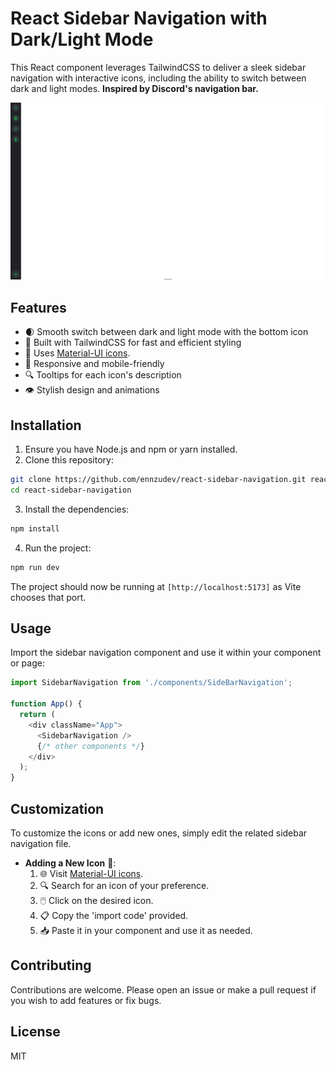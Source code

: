 # React Sidebar Navigation with Dark/Light Mode

This React component leverages TailwindCSS to deliver a sleek sidebar navigation with interactive icons, including the ability to switch between dark and light modes. **Inspired by Discord's navigation bar.**

![Preview of Sidebar Navigation](./src/assets/Preview.png)



## Features

- 🌒 Smooth switch between dark and light mode with the bottom icon
- 🚀 Built with TailwindCSS for fast and efficient styling
- 🎨 Uses [Material-UI icons](https://mui.com/material-ui/material-icons/).
- 📱 Responsive and mobile-friendly
- 🔍 Tooltips for each icon's description
- 👁️ Stylish design and animations

## Installation

1. Ensure you have Node.js and npm or yarn installed.
2. Clone this repository:

```bash
git clone https://github.com/ennzudev/react-sidebar-navigation.git react-sidebar-navigation
cd react-sidebar-navigation
```

3. Install the dependencies:

```bash
npm install
```

4. Run the project:

```bash
npm run dev
```

The project should now be running at `[http://localhost:5173]` as Vite chooses that port.

## Usage

Import the sidebar navigation component and use it within your component or page:

```javascript
import SidebarNavigation from './components/SideBarNavigation';

function App() {
  return (
    <div className="App">
      <SidebarNavigation />
      {/* other components */}
    </div>
  );
}
```

## Customization

To customize the icons or add new ones, simply edit the related sidebar navigation file.
- **Adding a New Icon** 🎨: 
    1. 🌐 Visit [Material-UI icons](https://mui.com/material-ui/material-icons/).
    2. 🔍 Search for an icon of your preference.
    3. 🖱️ Click on the desired icon.
    4. 📋 Copy the 'import code' provided.
    5. 📥 Paste it in your component and use it as needed.

## Contributing

Contributions are welcome. Please open an issue or make a pull request if you wish to add features or fix bugs.

## License

MIT
